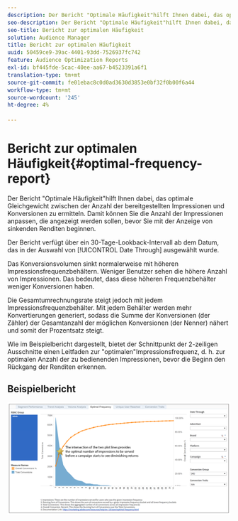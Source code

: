 ```yaml
---
description: Der Bericht "Optimale Häufigkeit"hilft Ihnen dabei, das optimale Gleichgewicht zwischen der Anzahl der bereitgestellten Impressionen und Konversionen zu ermitteln. Damit können Sie die Anzahl der Impressionen anpassen, die angezeigt werden sollen, bevor Sie mit der Anzeige von sinkenden Renditen beginnen.
seo-description: Der Bericht "Optimale Häufigkeit"hilft Ihnen dabei, das optimale Gleichgewicht zwischen der Anzahl der bereitgestellten Impressionen und Konversionen zu ermitteln. Damit können Sie die Anzahl der Impressionen anpassen, die angezeigt werden sollen, bevor Sie mit der Anzeige von sinkenden Renditen beginnen.
seo-title: Bericht zur optimalen Häufigkeit
solution: Audience Manager
title: Bericht zur optimalen Häufigkeit
uuid: 50459ce9-39ac-4401-93dd-7526937fc742
feature: Audience Optimization Reports
exl-id: bf445fde-5cac-40ee-aa67-b4523391a6f1
translation-type: tm+mt
source-git-commit: fe01ebac8c0d0ad3630d3853e0bf32f0b00f6a44
workflow-type: tm+mt
source-wordcount: '245'
ht-degree: 4%

---
```


# Bericht zur optimalen Häufigkeit{#optimal-frequency-report}

Der Bericht &quot;Optimale Häufigkeit&quot;hilft Ihnen dabei, das optimale Gleichgewicht zwischen der Anzahl der bereitgestellten Impressionen und Konversionen zu ermitteln. Damit können Sie die Anzahl der Impressionen anpassen, die angezeigt werden sollen, bevor Sie mit der Anzeige von sinkenden Renditen beginnen.

Der Bericht verfügt über ein 30-Tage-Lookback-Intervall ab dem Datum, das in der Auswahl von [!UICONTROL Date Through] ausgewählt wurde.

Das Konversionsvolumen sinkt normalerweise mit höheren Impressionsfrequenzbehältern. Weniger Benutzer sehen die höhere Anzahl von Impressionen. Das bedeutet, dass diese höheren Frequenzbehälter weniger Konversionen haben.

Die Gesamtumrechnungsrate steigt jedoch mit jedem Impressionsfrequenzbehälter. Mit jedem Behälter werden mehr Konvertierungen generiert, sodass die Summe der Konversionen (der Zähler) der Gesamtanzahl der möglichen Konversionen (der Nenner) nähert und somit der Prozentsatz steigt.

Wie im Beispielbericht dargestellt, bietet der Schnittpunkt der 2-zeiligen Ausschnitte einen Leitfaden zur &quot;optimalen&quot;Impressionsfrequenz, d. h. zur optimalen Anzahl der zu bedienenden Impressionen, bevor die Beginn den Rückgang der Renditen erkennen.

## Beispielbericht

![optimale Frequenz](assets/optimal-frequency2.png)
